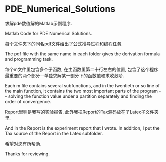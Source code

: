 # PDE_Numerical_Solutions

求解pde数值解的Matlab示例程序.

Matlab Code for PDE Numerical Solutions.

每个文件夹下的同名pdf文件给出了公式推导过程和编程任务.

The pdf file with the same name in each folder gives the derivation formula and programming task.

每个m文件里包含多个子函数, 在主函数里第二十行左右的位置, 包含了这个程序最重要的两个部分--单独求解某一剖分下的函数值和求收敛阶. 

Each m file contains several subfunctions, and in the twentieth or so line of the main function, it contains the two most important parts of the program -- solving the function value under a partition separately and finding the order of convergence.

Report里则是我写的实验报告. 此外我把Report的Tax源码放在了Latex子文件夹里.

And in the Report is the experiment report that I wrote. In addition, I put the Tax source of the Report in the Latex subfolder.

希望对您有所帮助.

Thanks for reviewing.
